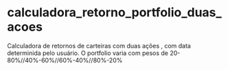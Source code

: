 # calculadora_retorno_portfolio_duas_acoes
Calculadora de retornos de carteiras com duas ações , com data determinida pelo usuário. O portfolio varia com pesos de 20-80%//40%-60%//60%-40%//80%-20%
